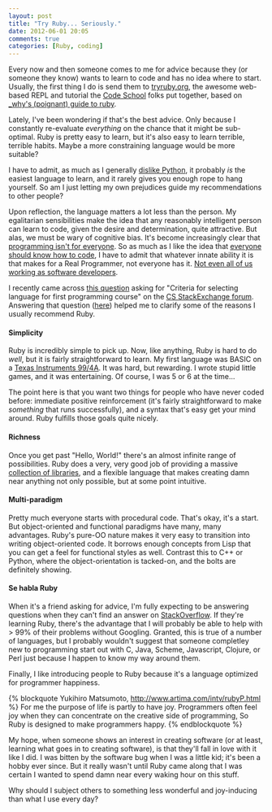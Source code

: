 ```yaml
---
layout: post
title: "Try Ruby... Seriously."
date: 2012-06-01 20:05
comments: true
categories: [Ruby, coding]
---
```


Every now and then someone comes to me for advice because they (or someone they know) wants to learn to code and has no idea where to start. Usually, the first thing I do is send them to [tryruby.org](http://tryruby.org), the awesome web-based REPL and tutorial the [Code School](http://codeschool.com) folks put together, based on [_why's (poignant) guide to ruby](http://mislav.uniqpath.com/poignant-guide/).

Lately, I've been wondering if that's the best advice. Only because I constantly re-evaluate *everything* on the chance that it might be sub-optimal. Ruby is pretty easy to learn, but it's also easy to learn terrible, terrible habits. Maybe a more constraining language would be more suitable?

I have to admit, as much as I generally [dislike Python](http://decomplecting.org/blog/2012/05/18/un-pythonic-for-fun-and-profit/), it probably _is_ the easiest language to learn, and it rarely gives you enough rope to hang yourself. So am I just letting my own prejudices guide my recommendations to other people?

<!-- more -->

Upon reflection, the language matters a lot less than the person. My egalitarian sensibilities make the idea that any reasonably intelligent person can learn to code, given the desire and determination, quite attractive. But alas, we must be wary of cognitive bias. It's become increasingly clear that [programming isn't for everyone](http://www.codinghorror.com/blog/2006/07/separating-programming-sheep-from-non-programming-goats.html). So as much as I like the idea that [everyone should know how to code](http://www.codinghorror.com/blog/2012/05/please-dont-learn-to-code.html), I have to admit that whatever innate ability it is that makes for a Real Programmer, not everyone has it. [Not even all of us working as software developers](http://www.codinghorror.com/blog/2007/02/why-cant-programmers-program.html).

I recently came across [this question](http://cs.stackexchange.com/questions/1954/criteria-for-selecting-language-for-first-programming-course) asking for "Criteria for selecting language for first programming course" on the [CS StackExchange forum](http://cs.stackexchange.com/). Answering that question ([here](http://cs.stackexchange.com/questions/1954/criteria-for-selecting-language-for-first-programming-course/1967#1967)) helped me to clarify some of the reasons I usually recommend Ruby.

#### Simplicity

Ruby is incredibly simple to pick up. Now, like anything, Ruby is hard to do _well_, but it is fairly straightforward to learn. My first language was BASIC on a [Texas Instruments 99/4A](http://en.wikipedia.org/wiki/Texas_Instruments_TI-99/4A). It was hard, but rewarding. I wrote stupid little games, and it was entertaining. Of course, I was 5 or 6 at the time... 

The point here is that you want two things for people who have never coded before: immediate positive reinforcement (it's fairly straightforward to make *something* that runs successfully), and a syntax that's easy get your mind around. Ruby fulfills those goals quite nicely.

#### Richness

Once you get past "Hello, World!" there's an almost infinite range of possibilities. Ruby does a very, very good job of providing a massive [collection of libraries](http://rubygems.org), and a flexible language that makes creating damn near anything not only possible, but at some point intuitive.

#### Multi-paradigm

Pretty much everyone starts with procedural code. That's okay, it's a start. But object-oriented and functional paradigms have many, many advantages. Ruby's pure-OO nature makes it very easy to transition into writing object-oriented code. It borrows enough concepts from Lisp that you can get a feel for functional styles as well. Contrast this to C++ or Python, where the object-orientation is tacked-on, and the bolts are definitely showing. 

#### Se habla Ruby

When it's a friend asking for advice, I'm fully expecting to be answering questions when they can't find an answer on [StackOverflow](http://stackoverflow.com). If they're learning Ruby, there's the advantage that I will probably be able to help with > 99% of their problems without Googling. Granted, this is true of a number of languages, but I probably wouldn't suggest that someone completley new to programming start out with C, Java, Scheme, Javascript, Clojure, or Perl just because I happen to know my way around them.

Finally, I like introducing people to Ruby because it's a language optimized for programmer happiness.

{% blockquote Yukihiro Matsumoto, http://www.artima.com/intv/rubyP.html %}
For me the purpose of life is partly to have joy. Programmers often feel joy when they can concentrate on the creative side of programming, So Ruby is designed to make programmers happy.
{% endblockquote %}

My hope, when someone shows an interest in creating software (or at least, learning what goes in to creating software), is that they'll fall in love with it like I did. I was bitten by the software bug when I was a little kid; it's been a hobby ever since. But it really wasn't until Ruby came along that I was certain I wanted to spend damn near every waking hour on this stuff. 

Why should I subject others to something less wonderful and joy-inducing than what I use every day?